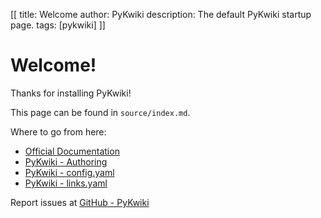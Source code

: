 [[
title: Welcome
author: PyKwiki
description: The default PyKwiki startup page.
tags: [pykwiki]
]]

# Welcome!

Thanks for installing PyKwiki!

This page can be found in `source/index.md`.

Where to go from here:

* [Official Documentation](http://pykwiki.nullism.com/)
* [PyKwiki - Authoring](http://pykwiki.nullism.com/authoring.html)
* [PyKwiki - config.yaml](http://pykwiki.nullism.com/config.yaml.html)
* [PyKwiki - links.yaml](http://pykwiki.nullism.com/links.yaml.html)

Report issues at [GitHub - PyKwiki](https://github.com/nullism/pykwiki)



